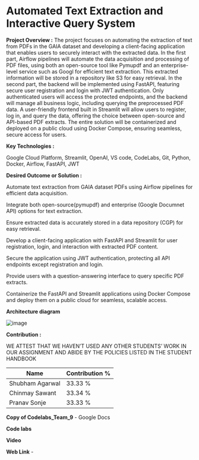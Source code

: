 # Automated Text Extraction and Interactive Query System 

**Project Overview :**
The project focuses on automating the extraction of text from PDFs in the GAIA dataset and developing a client-facing application that enables users to securely interact with the extracted data. In the first part, Airflow pipelines will automate the data acquisition and processing of PDF files, using both an open-source tool like Pymupdf and an enterprise-level service such as Googl for efficient text extraction. This extracted information will be stored in a repository like S3 for easy retrieval. In the second part, the backend will be implemented using FastAPI, featuring secure user registration and login with JWT authentication. Only authenticated users will access the protected endpoints, and the backend will manage all business logic, including querying the preprocessed PDF data. A user-friendly frontend built in Streamlit will allow users to register, log in, and query the data, offering the choice between open-source and API-based PDF extracts. The entire solution will be containerized and deployed on a public cloud using Docker Compose, ensuring seamless, secure access for users.

**Key Technologies :**

Google Cloud Platform, Streamlit, OpenAI, VS code, CodeLabs, Git, Python, Docker, Airflow, FastAPI, JWT

**Desired Outcome or Solution :**

Automate text extraction from GAIA dataset PDFs using Airflow pipelines for efficient data acquisition.

Integrate both open-source(pymupdf) and enterprise (Google Documnet API) options for text extraction.

Ensure extracted data is accurately stored in a data repository (CGP) for easy retrieval.

Develop a client-facing application with FastAPI and Streamlit for user registration, login, and interaction with extracted PDF content.

Secure the application using JWT authentication, protecting all API endpoints except registration and login.

Provide users with a question-answering interface to query specific PDF extracts.

Containerize the FastAPI and Streamlit applications using Docker Compose and deploy them on a public cloud for seamless, scalable access.

**Architecture diagram**

![image](https://github.com/user-attachments/assets/24c97ffd-f317-44a7-86f9-5198200f8807)



**Contribution :**

WE ATTEST THAT WE HAVEN’T USED ANY OTHER STUDENTS’ WORK IN OUR 
ASSIGNMENT AND ABIDE BY THE POLICIES LISTED IN THE STUDENT HANDBOOK

| Name            | Contribution %                       |
|------------------|-------------------------------------|
| Shubham Agarwal  | 33.33 %                             |
| Chinmay Sawant   | 33.34 %                             |
| Pranav Sonje     | 33.33 %                             |

**Copy of Codelabs_Team_9** - Google Docs


**Code labs**

**Video**

**Web Link** -
